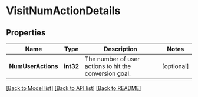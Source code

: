 # VisitNumActionDetails

## Properties

Name | Type | Description | Notes
------------ | ------------- | ------------- | -------------
**NumUserActions** | **int32** | The number of user actions to hit the conversion goal. | [optional] 

[[Back to Model list]](../README.md#documentation-for-models) [[Back to API list]](../README.md#documentation-for-api-endpoints) [[Back to README]](../README.md)



